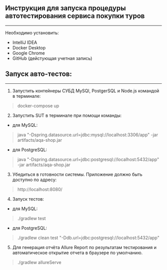 ## Инструкция для запуска процедуры автотестирования сервиса покупки туров

***
 Необходимо установить:

- IntelliJ IDEA
- Docker Desktop
- Google Chrome
- GitHub (дейстующая учетная запись)

Запуск авто-тестов:
--- 
****

1. Запустить контейнеры СУБД MySQl, PostgerSQL и Node.js командой в терминале:

> docker-compose up

2. Запустить SUT в терминале при помощи команды:

- для MySQL:

> java "-Dspring.datasource.url=jdbc:mysql://localhost:3306/app" -jar artifacts/aqa-shop.jar

- для PostgreSQL:

> java "-Dspring.datasource.url=jdbc:postgresql://localhost:5432/app" -jar artifacts/aqa-shop.jar

3. Убедиться в готовности системы. Приложение должно быть доступно по адресу:

> http://localhost:8080/

4. Запуск тестов:

- для MySQL:

> ./gradlew test

- для PostgreSQL:

> ./gradlew clean test "-Ddb.url=jdbc:postgresql://localhost:5432/app"

5. Для генерация отчёта Allure Report по результатам тестирования и автоматическое открытие отчета в браузере по умолчанию.

> ./gradlew allureServe
